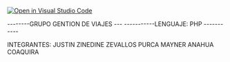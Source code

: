 [![Open in Visual Studio Code](https://classroom.github.com/assets/open-in-vscode-718a45dd9cf7e7f842a935f5ebbe5719a5e09af4491e668f4dbf3b35d5cca122.svg)](https://classroom.github.com/online_ide?assignment_repo_id=11630121&assignment_repo_type=AssignmentRepo)

--------GRUPO GENTION DE VIAJES ---
-----------LENGUAJE: PHP -----------

INTEGRANTES:
JUSTIN ZINEDINE ZEVALLOS PURCA
MAYNER ANAHUA COAQUIRA 
